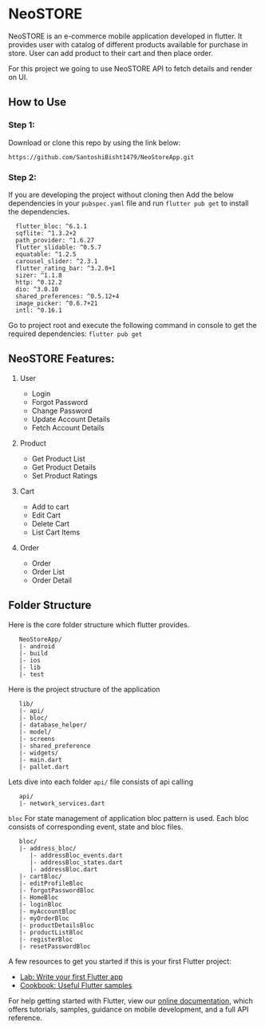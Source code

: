 # NeoSTORE

NeoSTORE is an e-commerce mobile application developed in flutter. It provides user with catalog of different products available for purchase in store. User can add product to their cart and then place order. 

For this project we going to use NeoSTORE API to fetch details and render on UI.

## How to Use

### Step 1:
Download or clone this repo by using the link below:

`https://github.com/SantoshiBisht1479/NeoStoreApp.git`

### Step 2:
If you are developing the project without cloning then
Add the below dependencies in your `pubspec.yaml` file and run `flutter pub get` to install the dependencies.

```
  flutter_bloc: ^6.1.1
  sqflite: ^1.3.2+2
  path_provider: ^1.6.27
  flutter_slidable: ^0.5.7
  equatable: ^1.2.5
  carousel_slider: ^2.3.1
  flutter_rating_bar: ^3.2.0+1
  sizer: ^1.1.8
  http: ^0.12.2
  dio: ^3.0.10
  shared_preferences: ^0.5.12+4
  image_picker: ^0.6.7+21
  intl: ^0.16.1
  ```

Go to project root and execute the following command in console to get the required dependencies:
`flutter pub get`

## NeoSTORE Features:
1. User
    - Login
    - Forgot Password
    - Change Password
    - Update Account Details
    - Fetch Account Details
     
2. Product
     - Get Product List
     - Get Product Details
     - Set Product Ratings
     
3. Cart
     - Add to cart
     - Edit Cart
     - Delete Cart
     - List Cart Items
     
4. Order
     - Order
     - Order List
     - Order Detail
     
## Folder Structure

Here is the core folder structure which flutter provides.
``` 
   NeoStoreApp/
   |- android
   |- build
   |- ios
   |- lib
   |- test
```

Here is the project structure of the application
```
   lib/
   |- api/
   |- bloc/
   |- database_helper/
   |- model/
   |- screens
   |- shared_preference
   |- widgets/
   |- main.dart
   |- pallet.dart
```
Lets dive into each folder
`api/` file consists of api calling 
```
   api/
   |- network_services.dart
```
`bloc` For state management of application bloc pattern is used.
Each bloc consists of corresponding event, state and bloc files.
```
   bloc/
   |- address_bloc/
      |- addressBloc_events.dart
      |- addressBloc_states.dart
      |- addressBloc.dart
   |- cartBloc/
   |- editProfileBloc
   |- forgotPasswordBloc
   |- HomeBloc
   |- loginBloc
   |- myAccountBloc
   |- myOrderBloc
   |- productDetailsBloc
   |- productListBloc
   |- registerBloc
   |- resetPasswordBloc
```

A few resources to get you started if this is your first Flutter project:

- [Lab: Write your first Flutter app](https://flutter.dev/docs/get-started/codelab)
- [Cookbook: Useful Flutter samples](https://flutter.dev/docs/cookbook)

For help getting started with Flutter, view our
[online documentation](https://flutter.dev/docs), which offers tutorials,
samples, guidance on mobile development, and a full API reference.
